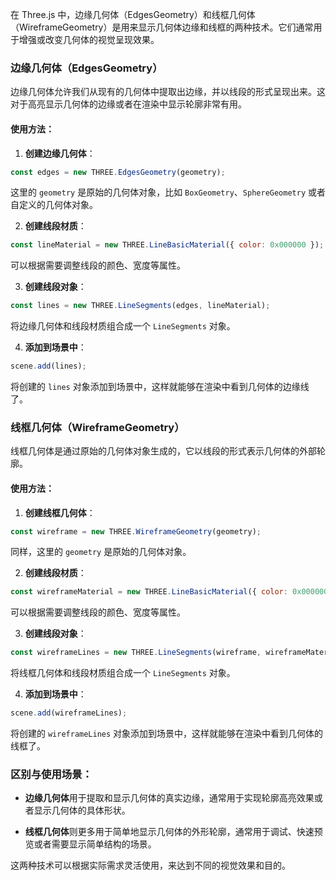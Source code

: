   在 Three.js 中，边缘几何体（EdgesGeometry）和线框几何体（WireframeGeometry）是用来显示几何体边缘和线框的两种技术。它们通常用于增强或改变几何体的视觉呈现效果。

### 边缘几何体（EdgesGeometry）

边缘几何体允许我们从现有的几何体中提取出边缘，并以线段的形式呈现出来。这对于高亮显示几何体的边缘或者在渲染中显示轮廓非常有用。

#### 使用方法：

1. **创建边缘几何体**：
```javascript
const edges = new THREE.EdgesGeometry(geometry);
```

这里的 `geometry` 是原始的几何体对象，比如 `BoxGeometry`、`SphereGeometry` 或者自定义的几何体对象。

2. **创建线段材质**：
```javascript
const lineMaterial = new THREE.LineBasicMaterial({ color: 0x000000 });
```

可以根据需要调整线段的颜色、宽度等属性。

3. **创建线段对象**：
```javascript
const lines = new THREE.LineSegments(edges, lineMaterial);
```

将边缘几何体和线段材质组合成一个 `LineSegments` 对象。

4. **添加到场景中**：
```javascript
scene.add(lines);
```

将创建的 `lines` 对象添加到场景中，这样就能够在渲染中看到几何体的边缘线了。

### 线框几何体（WireframeGeometry）

线框几何体是通过原始的几何体对象生成的，它以线段的形式表示几何体的外部轮廓。

#### 使用方法：

1. **创建线框几何体**：
```javascript
const wireframe = new THREE.WireframeGeometry(geometry);
```

同样，这里的 `geometry` 是原始的几何体对象。

2. **创建线段材质**：
```javascript
const wireframeMaterial = new THREE.LineBasicMaterial({ color: 0x000000 });
```

可以根据需要调整线段的颜色、宽度等属性。

3. **创建线段对象**：
```javascript
const wireframeLines = new THREE.LineSegments(wireframe, wireframeMaterial);
```

将线框几何体和线段材质组合成一个 `LineSegments` 对象。

4. **添加到场景中**：
```javascript
scene.add(wireframeLines);
```

将创建的 `wireframeLines` 对象添加到场景中，这样就能够在渲染中看到几何体的线框了。

### 区别与使用场景：

- **边缘几何体**用于提取和显示几何体的真实边缘，通常用于实现轮廓高亮效果或者显示几何体的具体形状。

- **线框几何体**则更多用于简单地显示几何体的外形轮廓，通常用于调试、快速预览或者需要显示简单结构的场景。

这两种技术可以根据实际需求灵活使用，来达到不同的视觉效果和目的。